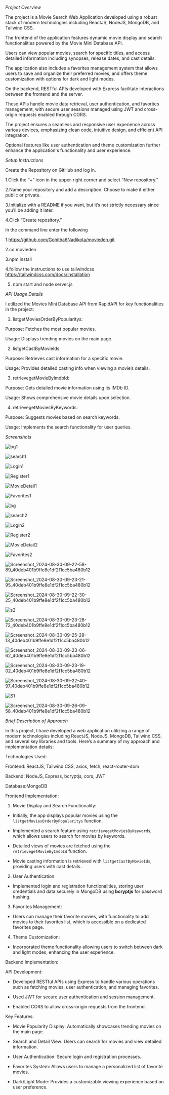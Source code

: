 *Project Overview*


The project is a Movie Search Web Application developed using a robust stack of modern technologies including ReactJS, NodeJS, MongoDB, and Tailwind CSS.

The frontend of the application features dynamic movie display and search functionalities powered by the Movie Mini Database API.

Users can view popular movies, search for specific titles, and access detailed information including synopses, release dates, and cast details.

The application also includes a favorites management system that allows users to save and organize their preferred movies, and offers theme customization with options for dark and light modes.


On the backend, RESTful APIs developed with Express facilitate interactions between the frontend and the server.

These APIs handle movie data retrieval, user authentication, and favorites management, with secure user sessions managed using JWT and cross-origin requests enabled through CORS.

The project ensures a seamless and responsive user experience across various devices, emphasizing clean code, intuitive design, and efficient API integration.

Optional features like user authentication and theme customization further enhance the application's functionality and user experience.


*Setup Instructions*


 Create the Repository on GitHub
 and log in.


 1.Click the “+” icon in the upper-right corner and select “New repository.”


 2.Name your repository and add a description.
Choose to make it either public or private.


 3.Initialize with a README if you want, but it’s not strictly necessary since you’ll be adding it later.


 4.Click “Create repository.”

 In the command line enter the following
 
 1.https://github.com/Gohitha6Nadikota/movieden.git

 2.cd movieden
 
 3.npm install
 
 4.follow the instructions to use tailwindcss https://tailwindcss.com/docs/installation
 
 5. npm start and node server.js



*API Usage Details*

  I utilized the Movies Mini Database API from RapidAPI for key functionalities in the project:

  1. listgetMoviesOrderByPopularitys:

   Purpose: Fetches the most popular movies.

   Usage: Displays trending movies on the main page.

  2. listgetCastByMovieIds:

   Purpose: Retrieves cast information for a specific movie.

   Usage: Provides detailed casting info when viewing a movie’s details.

  3. retrievegetMovieByImdbId:

   Purpose: Gets detailed movie information using its IMDb ID.

   Usage: Shows comprehensive movie details upon selection.

  4. retrievegetMoviesByKeywords:

   Purpose: Suggests movies based on search keywords.

   Usage: Implements the search functionality for user queries.


*Screenshots*

![bg1](https://github.com/user-attachments/assets/30357ec8-52c1-4491-848e-e51d3b880a19)

![search1](https://github.com/user-attachments/assets/52cc2ade-4111-4c2a-b944-2cd4f49f8e4c)

![Login1](https://github.com/user-attachments/assets/e979ec23-e1c3-4657-b2ee-7f7bc000ca06)

![Register1](https://github.com/user-attachments/assets/bed4a528-165d-4253-a21e-eb5f7b040a08)

![MovieDetail1](https://github.com/user-attachments/assets/6c2d8f37-b124-4121-ab39-aff0c0c74754)

![Favorites1](https://github.com/user-attachments/assets/928e1234-55f6-496a-b1c6-7a016299d940)

![bg](https://github.com/user-attachments/assets/3060f0cc-ffa5-4f2e-baed-7563ea53599a)

![search2](https://github.com/user-attachments/assets/72fa36c5-ec3d-450f-89a0-2c521bb3a0d1)

![Login2](https://github.com/user-attachments/assets/39c34e14-4139-4acc-9774-ffcd2ac9030c)

![Register2](https://github.com/user-attachments/assets/b9eb85ed-7c75-4842-820e-8cdf0e2a5a05)

![MovieDetail2](https://github.com/user-attachments/assets/80d1dc96-7c9c-45e6-a60e-50d4093c1eaf)

![Favorites2](https://github.com/user-attachments/assets/bd8a5d3d-d8f6-4ec6-b642-19a73c88bc3c)

![Screenshot_2024-08-30-09-22-58-89_40deb401b9ffe8e1df2f1cc5ba480b12](https://github.com/user-attachments/assets/6564907d-d23f-424d-abf5-0bbf7dc350d5)

![Screenshot_2024-08-30-09-23-21-95_40deb401b9ffe8e1df2f1cc5ba480b12](https://github.com/user-attachments/assets/c8284aef-7c4f-4244-bfd9-fc20a065566f)

![Screenshot_2024-08-30-09-22-30-25_40deb401b9ffe8e1df2f1cc5ba480b12](https://github.com/user-attachments/assets/aea34f24-d0fe-4959-a522-6809594c3fcd)

![s2](https://github.com/user-attachments/assets/9cd9cedd-7c20-4efc-aebd-008afcd74ce8)

![Screenshot_2024-08-30-09-23-28-72_40deb401b9ffe8e1df2f1cc5ba480b12](https://github.com/user-attachments/assets/c4b71e64-9259-46fb-b749-c4c36574708b)

![Screenshot_2024-08-30-09-25-29-13_40deb401b9ffe8e1df2f1cc5ba480b12](https://github.com/user-attachments/assets/98ed52f7-3759-496c-a4f1-39f6b08fd4ee)

![Screenshot_2024-08-30-09-23-06-62_40deb401b9ffe8e1df2f1cc5ba480b12](https://github.com/user-attachments/assets/62be926b-9d89-4197-8897-f73138268092)

![Screenshot_2024-08-30-09-23-19-02_40deb401b9ffe8e1df2f1cc5ba480b12](https://github.com/user-attachments/assets/afd22df8-92fa-4d7b-bfea-3996c4050963)

![Screenshot_2024-08-30-09-22-40-97_40deb401b9ffe8e1df2f1cc5ba480b12](https://github.com/user-attachments/assets/dc7300a0-d878-4c28-9786-6cf706245bb4)

![S1](https://github.com/user-attachments/assets/6c817ad2-ab2f-424e-bf9d-45075cec823d)

![Screenshot_2024-08-30-09-26-09-58_40deb401b9ffe8e1df2f1cc5ba480b12](https://github.com/user-attachments/assets/d1b491f8-5e45-4ad7-9f4f-cd554e5cbac1)

*Brief Description of Approach*

   In this project, I have developed a web application utilizing a range of modern technologies including ReactJS, NodeJS, MongoDB, Tailwind CSS, and several key libraries and tools.          Here’s a summary of my approach and implementation details:

   Technologies Used:
 
   Frontend: ReactJS, Tailwind CSS, axios, fetch, react-router-dom

   Backend: NodeJS, Express, bcryptjs, cors, JWT

   Database:MongoDB

   Frontend Implementation:

   1. Movie Display and Search Functionality:

   - Initially, the app displays popular movies using the `listgetMoviesOrderByPopularitys` function.

   - Implemented a search feature using `retrievegetMoviesByKeywords`, which allows users to search for movies by keywords.

   - Detailed views of movies are fetched using the `retrievegetMovieByImdbId` function.

   - Movie casting information is retrieved with `listgetCastByMovieIds`, providing users with cast details.

   2. User Authentication:

   - Implemented login and registration functionalities, storing user credentials and data securely in MongoDB using **bcryptjs** for password hashing.

   3. Favorites Management:

   - Users can manage their favorite movies, with functionality to add movies to their favorites list, which is accessible on a dedicated favorites page.

   4. Theme Customization:

   - Incorporated theme functionality allowing users to switch between dark and light modes, enhancing the user experience.


  Backend Implementation:

  API Development:
 
  - Developed RESTful APIs using Express to handle various operations such as fetching movies, user authentication, and managing favorites.

  - Used JWT for secure user authentication and session management.

  - Enabled CORS to allow cross-origin requests from the frontend.

  Key Features:

  - Movie Popularity Display: Automatically showcases trending movies on the main page.

  - Search and Detail View: Users can search for movies and view detailed information.

  - User Authentication: Secure login and registration processes.

  - Favorites System: Allows users to manage a personalized list of favorite movies.

  - Dark/Light Mode: Provides a customizable viewing experience based on user preference.


 
